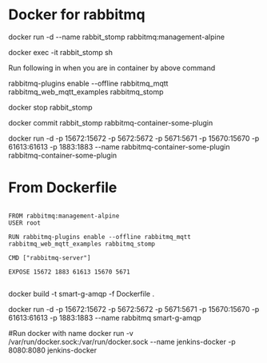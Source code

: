 # Docker for rabbitmq

docker run -d --name rabbit_stomp rabbitmq:management-alpine

docker exec -it rabbit_stomp sh

Run following in when you are in container by above command

rabbitmq-plugins enable --offline rabbitmq_mqtt rabbitmq_web_mqtt_examples rabbitmq_stomp


docker stop rabbit_stomp

docker commit rabbit_stomp rabbitmq-container-some-plugin

docker run -d -p 15672:15672 -p 5672:5672 -p 5671:5671 -p 15670:15670 -p 61613:61613 -p 1883:1883 --name rabbitmq-container-some-plugin rabbitmq-container-some-plugin


# From Dockerfile
<pre><code>
FROM rabbitmq:management-alpine
USER root

RUN rabbitmq-plugins enable --offline rabbitmq_mqtt rabbitmq_web_mqtt_examples rabbitmq_stomp

CMD ["rabbitmq-server"]

EXPOSE 15672 1883 61613 15670 5671

</code></pre>

docker build -t smart-g-amqp -f Dockerfile .

docker run -d -p 15672:15672 -p 5672:5672 -p 5671:5671 -p 15670:15670 -p 61613:61613 -p 1883:1883 --name rabbitmq smart-g-amqp

#Run docker with name
docker run -v /var/run/docker.sock:/var/run/docker.sock --name jenkins-docker -p 8080:8080 jenkins-docker
